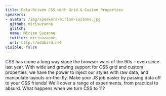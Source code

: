 ```yaml
---
title: Data-Driven CSS with Grid & Custom Properties
speakers:
- avatar: /img/speakers/miriam-suzanne.jpg
  github: mirisuzanne
  glitch:
  name: Miriam Suzanne
  twitter: mirisuzanne
  url: http://oddbird.net
visible: false
---
```


CSS has come a long way since the browser wars of the 90s – even since last year. With wide and growing support for CSS grid and custom properties, we have the power to inject our styles with raw data, and manipulate layouts on-the-fly. Make your JS job easier by passing data off to your CSS friends! We'll cover a range of experiments, from practical to absurd. What happens when we turn CSS to 11?
